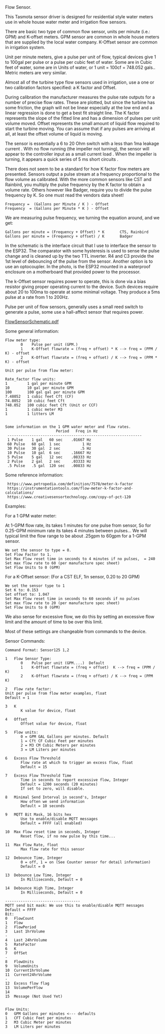 Flow Sensor.


This Tasmota sensor driver is designed for residential style water meters use in whole house water meter and irrigation flow sensors.

There are basic two type of common flow sensor, units per minute (i.e.: GPM) and K-offset meters. GPM sensor are common in whole house meters that are supplied by the local water company. K-Offset sensor are common in irrigation system.

Unit per minute meters, give a pulse per unit of flow, typical devices give 1 to 100gal per pulse or 
a pulse per cubic feet of water. Some are in Cubic feet of water, some are in Units of water, or 1 unit = 100cf = 748.052 gals.. Metric meters are very similar.

Almost all of the turbine type flow sensors used in irrigation, use a one or two calibration factors
specified: a K factor and Offset.

During calibration the manufacturer measures the pulse rate outputs for a number of precise flow rates. These are plotted, but since the turbine has some friction, the graph will not be linear especially at the low end and a linear regression is done to get a best fit straight line.
The K factor represents the slope of the fitted line and has a dimension of pulses per unit volume moved. Offset represents the small amount of liquid flow required to start the turbine moving. You can assume that if any pulses are arriving at all, at least the offset volume of liquid is moving.

The sensor is essentially a 6 to 20 Ohm switch with a less than 1ma leakage current . With no flow running (the impeller not turning), the sensor will appear to the controller input as a small current load . When the impeller is turning, it appears a quick series of 5 ms short circuits . 

There does not seem to be a standard for how K factor flow meters are presented.
Sensors output a pulse stream at a frequency proportional to the flow volume as calibrated.
With the more common sensors like CST and Rainbird, you multiply the pulse frequency by the K factor to obtain a volume rate. Others however like Badger, require you to divide the pulse frequency by K. So one must read the vendors data sheet!

~~~
Frequency =  (Gallons per Minute / K ) - Offset 
Frequency  = (Gallons per Minute * K ) - Offset
~~~
We are measuring pulse frequency, we turning the equation around, and we get:
~~~
Gallons per minute = (Frequency + Offset) * K		CTS, Rainbird
Gallons per minute = (Frequency + offset) / K		Badger
~~~
In the schematic is the interface circuit that I use to interface the sensor to the ESP32.
The comparator with some hysteresis is used to sense the pulse change and is cleaned up by the two TTL inverter. R4 and C3 provide the 1st level of debouncing of the pulse from the sensor.  Another option is to use an optocoupler. In the photo, is the ESP32 mounted in a waterproof enclosure on a motherboard that provided power to the processor.

The k-Offset sensor requires power to operate, this is done via a bias resistor giving proper operating current to the device. Such devices require about 20 to 100ma to operate at some minimal voltage. They produce a 5ms pulse at a rate from 1 to 200Hz.

Pulse per unit of flow sensors, generally uses a small reed switch to generate a pulse, some use a hall-affect sensor that requires power.  

[FlowSensorSchematic.pdf](https://github.com/trlafleur/Flow-Sensor-Tasmota/files/8422354/FlowSensorSchematic.pdf)


Some general information:

~~~
Flow meter type:
       0	Pulse per unit (GPM.)
       1 	K-Offset flowrate = (freq + offset) * K --> freq = (PPM / K) - offset
       2 	K-Offset flowrate = (freq + offset) / K --> freq = (PPM * K) - offset
            
Unit per pulse from flow meter:

Rate_factor flow units:
1         1 gal per minute GPM
10        10 gal per minute GPM
100       100 gal gal per minute GPM
7.48052   1 cubic feet Cft (CF)
74.8052   10 cubic feet Cft
748.052   100 cubic feet Cft (Unit or CCF)
1         1 cubic meter M3
1         1 litters LM


Some information on the 1 GPM water meter and flow rates.
                       Period   Freq in Hz
 -------------------------------------------------------------
 1 Pulse    1 gal   60 sec    .01667 Hz
 60 Pulse   60 gal  1 sec          1 Hz
 30 Pulse   30 gal  2 sec         .5 Hz
 10 Pulse   10 gal  6 sec     .16667 Hz
 5 Pulse    5 gal   12 sec    .08333 Hz
 2 Pulse    2 gal   2 sec     .03333 Hz
 .5 Pulse   .5 gal  120 sec   .00833 Hz
~~~
Some reference information:
~~~
 https://www.petropedia.com/definition/7578/meter-k-factor
 https://instrumentationtools.com/flow-meter-k-factor-and-calculations/
 https://www.creativesensortechnology.com/copy-of-pct-120
~~~
Examples:

For a 1 GPM water meter:

At 1-GPM flow rate, its takes 1 minutes for one pulse from sensor,
So for 0.25-GPM minimum rate its takes 4 minutes between pulses...
We will typical limit the flow range to be about .25gpm to 60gpm for a 1-GPM sensor.
~~~
We set the sensor to type = 0.
Set Flow Factor to 1.
Set Max Flow reset time in seconds to 4 minutes if no pulses,  = 240
Set max flow rate to 60 (per manufacture spec sheet)
Set Flow Units to 0 (GPM)
~~~

For a K-Offset sensor:  (For a CST ELF,  1in sensor, 0.20 to 20 GPM)
~~~
We set the sensor type to 1 
Set K to: 0.153
Set offset to: 1.047
Set Max Flow reset time in seconds to 60 seconds if no pulses
Set max flow rate to 20 (per manufacture spec sheet)
Set Flow Units to 0 (GPM)
~~~


We also sense for excessive flow, we do this by setting an excessive flow limit and the amount of time to be over this limit.
 
Most of these settings are changeable from commands to the device.



Sensor Commands:

~~~
Command Format: Sensor125 1,2

1	Flow Sensor Type:
       0 	Pulse per unit (GPM....)  Default
       1	K-Offset flowrate = (freq + offset)  K --> freq = (PPM / K)
       2 	K-Offset flowrate = (freq + offset) / K --> freq = (PPM  K)

2 	Flow rate factor:
Unit per pulse from flow meter examples, float
Default = 1

3 	K 	
       K value for device, float
       
4 	Offset
       Offset value for device, float
       
5 	Flow units:
       0 = GPM GAL Gallons per minutes. Default
       1 = Cft CF Cubic Feet per minutes
       2 = M3 CM Cubic Meters per minutes
       3 = LM Liters per minutes
       
6 	Excess Flow Threshold 
       Flow rate at which to trigger an excess flow, float
       Default = 15
       
7 	Excess Flow Threshold Time
       Time in seconds to report excessive flow, Integer
       Default = 1200 seconds (20 minutes)
       If set to zero, will disable.
       
8 	Minimal Send Interval in second's, Integer
       How often we send information
       Default = 10 seconds
       
9 	MQTT Bit Mask, 16 bits hex
       Use to enable/disable MQTT messages
       Default = FFFF (all enabled)
       
10	Max Flow reset time in seconds, Integer
       Reset flow, if no new pulse by this time...
       
11 	Max Flow Rate, float
       Max flow rate for this sensor
       
12 	Debounce Time, Integer
       0 = off, 1 = on (See Counter sensor for detail information)
       Default = 0

13 	Debounce Low Time, Integer 
       In Milliseconds, Default = 0

14 	Debounce High Time, Integer
       In Milliseconds, Default = 0
       
----------------------------------
MQTT send bit mask: We use this to enable/disable MQTT messages
Default = FFFF
Bit:
0 	FlowCount 
1 	Flow
2 	FlowPeriod
3 	Last 1hrVolume
-
4 	Last 24hrVolume
5 	RateFactor
6 	K
7 	OffSet
-
8 	FlowUnits
9 	VolumeUnits
10	Current1hrVolume
11 	Current24hrVolume
-
12 	Excess flow flag
13 	VolumePerFlow
14
15 	Message (Not Used Yet)


Flow Units:
0 	GPM Gallons per minutes <--- defaults
1	CFT Cubic Feet per minutes
2 	M3 Cubic Meter per minutes
3 	LM Liters per minutes
~~~
